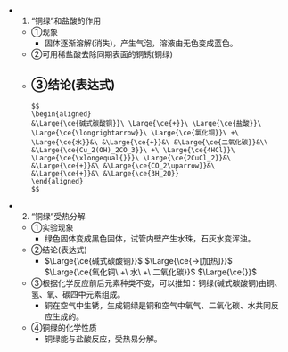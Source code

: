 -
  1. “铜绿”和盐酸的作用
	- ①现象
		- 固体逐渐溶解(消失)，产生气泡，溶液由无色变成蓝色。
	- ②可用稀盐酸去除同期表面的铜锈(铜绿)
	- ③结论(表达式)
		-
		  $$
		  \begin{aligned}
		  &\Large{\ce{碱式碳酸铜}}\ \Large{\ce{+}}\ \Large{\ce{盐酸}}\ \Large{\ce{\longrightarrow}}\ \Large{\ce{氯化铜}}\ +\ \Large{\ce{水}}&\ &\Large{\ce{+}}&\ &\Large{\ce{二氧化碳}}&\\
		  &\Large{\ce{Cu_2(OH)_2CO_3}}\ +\ \Large{\ce{4HCl}}\ \Large{\ce{\xlongequal{}}}\ \Large{\ce{2CuCl_2}}&\ &\Large{\ce{+}}&\ &\Large{\ce{CO_2\uparrow}}&\ &\Large{\ce{+}}&\ &\Large{\ce{3H_2O}}
		  \end{aligned}
		  $$
-
  2. “铜绿”受热分解
	- ①实验现象
		- 绿色固体变成黑色固体，试管内壁产生水珠，石灰水变浑浊。
	- ②结论(表达式)
		- $\Large{\ce{碱式碳酸铜}}$ $\Large{\ce{->[加热]}}$ $\Large{\ce{氧化铜\ +\ 水\ +\ 二氧化碳}}$
		  $\Large{\ce{}}$
	- ③根据化学反应前后元素种类不变，可以推知：铜绿(碱式碳酸铜)由铜、氢、氧、碳四中元素组成。
		- 铜在空气中生锈，生成铜绿是铜和空气中氧气、二氧化碳、水共同反应生成的。
	- ④铜绿的化学性质
		- 铜绿能与盐酸反应，受热易分解。